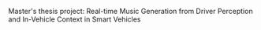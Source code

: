 Master's thesis project:
Real-time Music Generation from Driver Perception and In-Vehicle Context in Smart Vehicles
